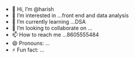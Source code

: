 - 👋 Hi, I’m @harish
- 👀 I’m interested in ...front end and data analysis
- 🌱 I’m currently learning ...DSA
- 💞️ I’m looking to collaborate on ...
- 📫 How to reach me ...8605555484
- 😄 Pronouns: ...
- ⚡ Fun fact: ...

<!---
minkikar/minkikar is a ✨ special ✨ repository because its `README.md` (this file) appears on your GitHub profile.
You can click the Preview link to take a look at your changes.
--->
